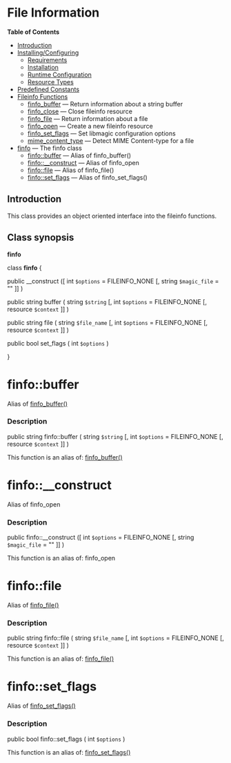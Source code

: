 File Information
================

**Table of Contents**

-   [Introduction](/intro/fileinfo.html)
-   [Installing/Configuring](/fileinfo/setup.html)
    -   [Requirements](/fileinfo/setup.html#Requirements)
    -   [Installation](/fileinfo/setup.html#Installation)
    -   [Runtime
        Configuration](/fileinfo/setup.html#Runtime%20Configuration)
    -   [Resource Types](/fileinfo/setup.html#Resource%20Types)
-   [Predefined Constants](/fileinfo/constants.html)
-   [Fileinfo Functions](/ref/fileinfo.html)
    -   [finfo\_buffer](/ref/fileinfo.html#finfo_buffer) — Return
        information about a string buffer
    -   [finfo\_close](/ref/fileinfo.html#finfo_close) — Close fileinfo
        resource
    -   [finfo\_file](/ref/fileinfo.html#finfo_file) — Return
        information about a file
    -   [finfo\_open](/ref/fileinfo.html#finfo_open) — Create a new
        fileinfo resource
    -   [finfo\_set\_flags](/ref/fileinfo.html#finfo_set_flags) — Set
        libmagic configuration options
    -   [mime\_content\_type](/ref/fileinfo.html#mime_content_type) —
        Detect MIME Content-type for a file
-   [finfo](/class/finfo.html) — The finfo class
    -   [finfo::buffer](/class/finfo.html#finfo::buffer) — Alias of
        finfo\_buffer()
    -   [finfo::\_\_construct](/class/finfo.html#finfo::__construct) —
        Alias of finfo\_open
    -   [finfo::file](/class/finfo.html#finfo::file) — Alias of
        finfo\_file()
    -   [finfo::set\_flags](/class/finfo.html#finfo::set_flags) — Alias
        of finfo\_set\_flags()

Introduction
------------

This class provides an object oriented interface into the fileinfo
functions.

Class synopsis
--------------

**finfo**

<span class="ooclass"> class **finfo** </span> {

<span class="modifier">public</span> <span
class="methodname">\_\_construct</span> (\[ <span
class="methodparam"><span class="type">int</span> `$options`<span
class="initializer"> = FILEINFO\_NONE</span></span> \[, <span
class="methodparam"><span class="type">string</span> `$magic_file`<span
class="initializer"> = ""</span></span> \]\] )

<span class="modifier">public</span> <span class="type">string</span>
<span class="methodname">buffer</span> ( <span class="methodparam"><span
class="type">string</span> `$string`</span> \[, <span
class="methodparam"><span class="type">int</span> `$options`<span
class="initializer"> = FILEINFO\_NONE</span></span> \[, <span
class="methodparam"><span class="type">resource</span> `$context`</span>
\]\] )

<span class="modifier">public</span> <span class="type">string</span>
<span class="methodname">file</span> ( <span class="methodparam"><span
class="type">string</span> `$file_name`</span> \[, <span
class="methodparam"><span class="type">int</span> `$options`<span
class="initializer"> = FILEINFO\_NONE</span></span> \[, <span
class="methodparam"><span class="type">resource</span> `$context`</span>
\]\] )

<span class="modifier">public</span> <span class="type">bool</span>
<span class="methodname">set\_flags</span> ( <span
class="methodparam"><span class="type">int</span> `$options`</span> )

}

finfo::buffer
=============

Alias of
<a href="/ref/fileinfo.html#finfo_buffer" class="link">finfo_buffer()</a>

### Description

<span class="modifier">public</span> <span class="type">string</span>
<span class="methodname">finfo::buffer</span> ( <span
class="methodparam"><span class="type">string</span> `$string`</span>
\[, <span class="methodparam"><span class="type">int</span>
`$options`<span class="initializer"> = FILEINFO\_NONE</span></span> \[,
<span class="methodparam"><span class="type">resource</span>
`$context`</span> \]\] )

This function is an alias of:
<a href="/ref/fileinfo.html#finfo_buffer" class="link">finfo_buffer()</a>

finfo::\_\_construct
====================

Alias of <span class="function">finfo\_open</span>

### Description

<span class="modifier">public</span> <span
class="methodname">finfo::\_\_construct</span> (\[ <span
class="methodparam"><span class="type">int</span> `$options`<span
class="initializer"> = FILEINFO\_NONE</span></span> \[, <span
class="methodparam"><span class="type">string</span> `$magic_file`<span
class="initializer"> = ""</span></span> \]\] )

This function is an alias of: <span class="function">finfo\_open</span>

finfo::file
===========

Alias of
<a href="/ref/fileinfo.html#finfo_file" class="link">finfo_file()</a>

### Description

<span class="modifier">public</span> <span class="type">string</span>
<span class="methodname">finfo::file</span> ( <span
class="methodparam"><span class="type">string</span> `$file_name`</span>
\[, <span class="methodparam"><span class="type">int</span>
`$options`<span class="initializer"> = FILEINFO\_NONE</span></span> \[,
<span class="methodparam"><span class="type">resource</span>
`$context`</span> \]\] )

This function is an alias of:
<a href="/ref/fileinfo.html#finfo_file" class="link">finfo_file()</a>

finfo::set\_flags
=================

Alias of
<a href="/ref/fileinfo.html#finfo_set_flags" class="link">finfo_set_flags()</a>

### Description

<span class="modifier">public</span> <span class="type">bool</span>
<span class="methodname">finfo::set\_flags</span> ( <span
class="methodparam"><span class="type">int</span> `$options`</span> )

This function is an alias of:
<a href="/ref/fileinfo.html#finfo_set_flags" class="link">finfo_set_flags()</a>
